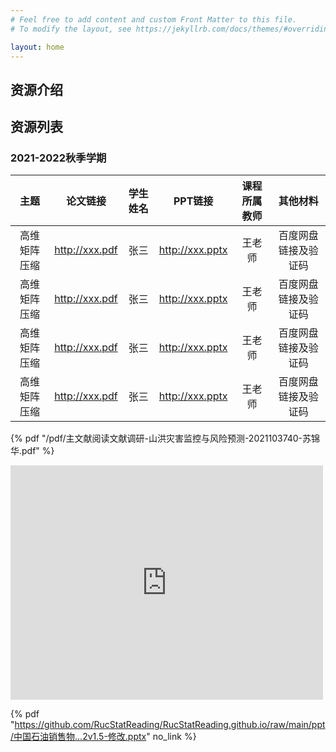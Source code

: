 ```yaml
---
# Feel free to add content and custom Front Matter to this file.
# To modify the layout, see https://jekyllrb.com/docs/themes/#overriding-theme-defaults

layout: home
---
```




## 资源介绍

## 资源列表

### 2021-2022秋季学期

| 主题 | 论文链接 | 学生姓名 | PPT链接 | 课程所属教师 | 其他材料 |
| :-: | :-: | :-: | :-: | :-: | :-: |
| 高维矩阵压缩 | http://xxx.pdf | 张三 | http://xxx.pptx | 王老师 | 百度网盘链接及验证码 |
| 高维矩阵压缩 | http://xxx.pdf | 张三 | http://xxx.pptx | 王老师 | 百度网盘链接及验证码 |
| 高维矩阵压缩 | http://xxx.pdf | 张三 | http://xxx.pptx | 王老师 | 百度网盘链接及验证码 |
| 高维矩阵压缩 | http://xxx.pdf | 张三 | http://xxx.pptx | 王老师 | 百度网盘链接及验证码 |


{% pdf "/pdf/主文献阅读文献调研-山洪灾害监控与风险预测-2021103740-苏锦华.pdf" %}

<embed src="https://docs.google.com/viewer?url=https://github.com/RucStatReading/RucStatReading.github.io/raw/main/pdf/主文献阅读文献调研-山洪灾害监控与风险预测-2021103740-苏锦华.pdf" width="500" height="375" 
 type="application/pdf">



{% pdf "https://github.com/RucStatReading/RucStatReading.github.io/raw/main/ppt/中国石油销售物...2v1.5-修改.pptx" no_link %}

